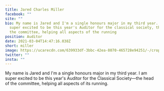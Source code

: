 ```yaml
---
title: Jared Charles Miller
facebook: ""
site: ""
bio: My name is Jared and I'm a single honours major in my third year. I am
  super excited to be this year's Auditor for the classical society, the head of
  the committee, helping all aspects of the running
position: Auditor
date: 2021-03-04T14:47:16.038Z
short: miller
image: https://ucarecdn.com/639933df-3bbc-42ea-8070-465728e94251/-/crop/688x458/0,165/-/preview/
twitter: ""
insta: ""
---
```

My name is Jared and I'm a single honours major in my third year. I am super excited to be this year's Auditor for the Classical Society—the head of the committee, helping all aspects of its running.